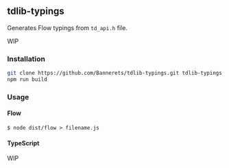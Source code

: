 ## tdlib-typings

Generates Flow typings from `td_api.h` file.

WIP

### Installation

```sh
git clone https://github.com/Bannerets/tdlib-typings.git tdlib-typings
npm run build
```

### Usage

#### Flow

```console
$ node dist/flow > filename.js
```

#### TypeScript

WIP
